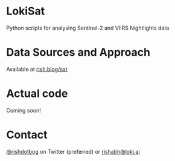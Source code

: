 # LokiSat
Python scripts for analysing Sentinel-2 and VIIRS Nightlights data

# Data Sources and Approach
Available at [rish.blog/sat](https://rish.blog/sat)

# Actual code
Coming soon!

# Contact
[@rishdotbog](https://twitter.com/rishdotblog) on Twitter (preferred) or rishabh@loki.ai

